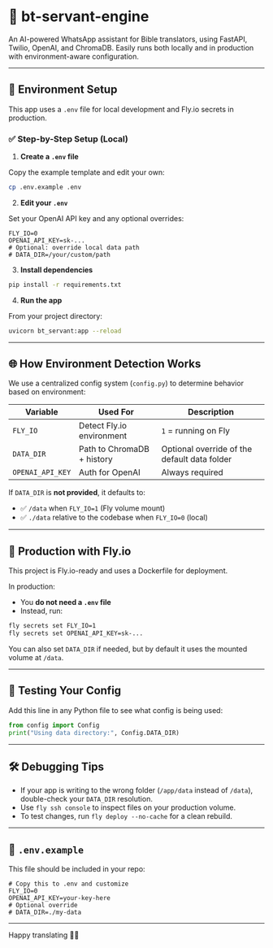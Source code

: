 # 🧠 bt-servant-engine

An AI-powered WhatsApp assistant for Bible translators, using FastAPI, Twilio, OpenAI, and ChromaDB. Easily runs both locally and in production with environment-aware configuration.

---

## 🚀 Environment Setup

This app uses a `.env` file for local development and Fly.io secrets in production.

### ✅ Step-by-Step Setup (Local)

1. **Create a `.env` file**

Copy the example template and edit your own:

```bash
cp .env.example .env
```

2. **Edit your `.env`**

Set your OpenAI API key and any optional overrides:

```env
FLY_IO=0
OPENAI_API_KEY=sk-...
# Optional: override local data path
# DATA_DIR=/your/custom/path
```

3. **Install dependencies**

```bash
pip install -r requirements.txt
```

4. **Run the app**

From your project directory:

```bash
uvicorn bt_servant:app --reload
```

---

## 🌐 How Environment Detection Works

We use a centralized config system (`config.py`) to determine behavior based on environment:

| Variable     | Used For                    | Description |
|--------------|-----------------------------|-------------|
| `FLY_IO`     | Detect Fly.io environment   | `1` = running on Fly |
| `DATA_DIR`   | Path to ChromaDB + history  | Optional override of the default data folder |
| `OPENAI_API_KEY` | Auth for OpenAI        | Always required |

If `DATA_DIR` is **not provided**, it defaults to:

- ✅ `/data` when `FLY_IO=1` (Fly volume mount)
- ✅ `./data` relative to the codebase when `FLY_IO=0` (local)

---

## 🔐 Production with Fly.io

This project is Fly.io-ready and uses a Dockerfile for deployment.

In production:

- You **do not need a `.env` file**
- Instead, run:

```bash
fly secrets set FLY_IO=1
fly secrets set OPENAI_API_KEY=sk-...
```

You can also set `DATA_DIR` if needed, but by default it uses the mounted volume at `/data`.

---

## 🧪 Testing Your Config

Add this line in any Python file to see what config is being used:

```python
from config import Config
print("Using data directory:", Config.DATA_DIR)
```

---

## 🛠️ Debugging Tips

- If your app is writing to the wrong folder (`/app/data` instead of `/data`), double-check your `DATA_DIR` resolution.
- Use `fly ssh console` to inspect files on your production volume.
- To test changes, run `fly deploy --no-cache` for a clean rebuild.

---

## 📂 `.env.example`

This file should be included in your repo:

```env
# Copy this to .env and customize
FLY_IO=0
OPENAI_API_KEY=your-key-here
# Optional override
# DATA_DIR=./my-data
```

---

Happy translating 🚀📖
